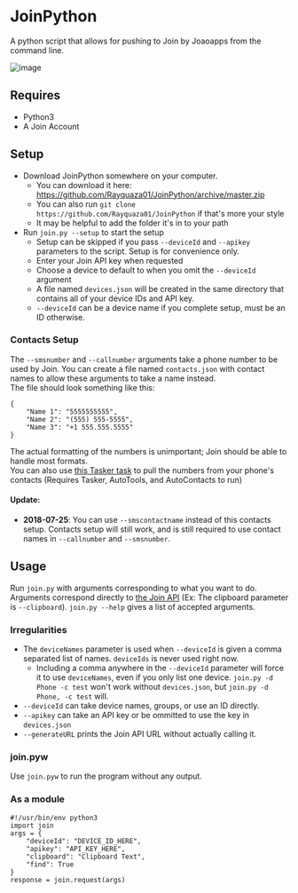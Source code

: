 # JoinPython
A python script that allows for pushing to Join by Joaoapps from the command line.

![image](https://i.imgur.com/9Yv4YVl.gif)

## Requires
 * Python3
 * A Join Account
## Setup
 * Download JoinPython somewhere on your computer.
   * You can download it here: https://github.com/Rayquaza01/JoinPython/archive/master.zip
   * You can also run `git clone https://github.com/Rayquaza01/JoinPython` if that's more your style
   * It may be helpful to add the folder it's in to your path
 * Run `join.py --setup` to start the setup
   * Setup can be skipped if you pass `--deviceId` and `--apikey` parameters to the script. Setup is for convenience only.
   * Enter your Join API key when requested
   * Choose a device to default to when you omit the `--deviceId` argument
   * A file named `devices.json` will be created in the same directory that contains all of your device IDs and API key.
   * `--deviceId` can be a device name if you complete setup, must be an ID otherwise.
### Contacts Setup
The `--smsnumber` and `--callnumber` arguments take a phone number to be used by Join. You can create a file named `contacts.json` with contact names to allow these arguments to take a name instead.  
The file should look something like this:
```
{
    "Name 1": "5555555555",
    "Name 2": "(555) 555-5555",
    "Name 3": "+1 555.555.5555"
}

```
The actual formatting of the numbers is unimportant; Join should be able to handle most formats.  
You can also use [this Tasker task](https://raw.githubusercontent.com/Rayquaza01/JoinPython/master/ContactsGenerator.tsk.xml) to pull the numbers from your phone's contacts (Requires Tasker, AutoTools, and AutoContacts to run)
#### Update:
 * **2018-07-25**: You can use `--smscontactname` instead of this contacts setup. Contacts setup will still work, and is still required to use contact names in `--callnumber` and `--smsnumber`.
## Usage
Run `join.py` with arguments corresponding to what you want to do. Arguments correspond directly to [the Join API](https://joaoapps.com/join/api/) (Ex: The clipboard parameter is `--clipboard`). `join.py --help` gives a list of accepted arguments.
### Irregularities
 * The `deviceNames` parameter is used when `--deviceId` is given a comma separated list of names. `deviceIds` is never used right now.
   * Including a comma anywhere in the `--deviceId` parameter will force it to use `deviceNames`, even if you only list one device. `join.py -d Phone -c test` won't work without `devices.json`, but `join.py -d Phone, -c test` will.
 * `--deviceId` can take device names, groups, or use an ID directly.
 * `--apikey` can take an API key or be ommitted to use the key in `devices.json`
 * `--generateURL` prints the Join API URL without actually calling it.
### join.pyw
Use `join.pyw` to run the program without any output.
### As a module
```
#!/usr/bin/env python3
import join
args = {
    "deviceId": "DEVICE_ID_HERE",
    "apikey": "API_KEY_HERE",
    "clipboard": "Clipboard Text",
    "find": True
}
response = join.request(args)
```
